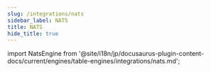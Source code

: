 ```yaml
---
slug: /integrations/nats
sidebar_label: NATS
title: NATS
hide_title: true
---
```


import NatsEngine from '@site/i18n/jp/docusaurus-plugin-content-docs/current/engines/table-engines/integrations/nats.md';

<NatsEngine/>
